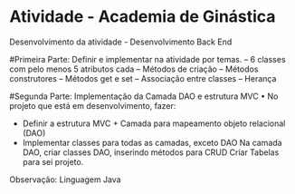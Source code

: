 # Atividade - Academia de Ginástica
Desenvolvimento da atividade - Desenvolvimento Back End

#Primeira Parte: Definir e implementar na atividade por temas.
– 6 classes com pelo menos 5 atributos cada
– Métodos de criação
– Métodos construtores
– Métodos get e set
– Associação entre classes
– Herança

#Segunda Parte: Implementação da Camada DAO e estrutura MVC
• No projeto que está em desenvolvimento, fazer:
- Definir a estrutura MVC + Camada para mapeamento objeto relacional (DAO)
- Implementar classes para todas as camadas, exceto DAO
Na camada DAO, criar classes DAO, inserindo métodos para CRUD
Criar Tabelas para sei projeto.

Observação: Linguagem Java
